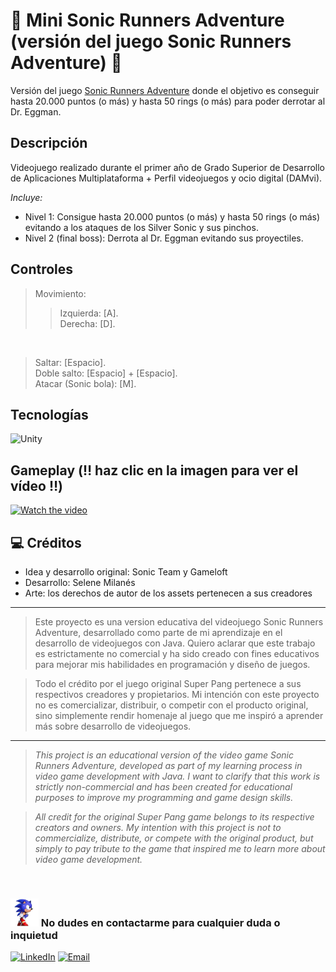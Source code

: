 # 👟 Mini Sonic Runners Adventure (versión del juego Sonic Runners Adventure) 👟
Versión del juego [Sonic Runners Adventure](https://es.wikipedia.org/wiki/Sonic_Runners_Adventure) donde el objetivo es conseguir hasta 20.000 puntos (o más) y hasta 50 rings (o más) para poder derrotar al Dr. Eggman.

## Descripción
Videojuego realizado durante el primer año de Grado Superior de Desarrollo de Aplicaciones Multiplataforma + Perfil videojuegos y ocio digital (DAMvi). 

_Incluye:_
- Nivel 1: Consigue hasta 20.000 puntos (o más) y hasta 50 rings (o más) evitando a los ataques de los Silver Sonic y sus pinchos.
- Nivel 2 (final boss): Derrota al Dr. Eggman evitando sus proyectiles.

## Controles  
> Movimiento:
>> Izquierda: [A]. <br> </b> Derecha: [D].
<br>

> Saltar: [Espacio]. <br>
> Doble salto: [Espacio] + [Espacio]. <br>
> Atacar (Sonic bola): [M]. <br>
  
## Tecnologías
![Unity](https://img.shields.io/badge/Unity-007396?logo=unity&logoColor=white)

## Gameplay (‼️ haz clic en la imagen para ver el vídeo ‼️)
[![Watch the video](https://img.youtube.com/vi/rw_9Tqsh89M/maxresdefault.jpg)](https://youtu.be/rw_9Tqsh89M)

## 💻 Créditos
- Idea y desarrollo original: Sonic Team y Gameloft
- Desarrollo: Selene Milanés
- Arte: los derechos de autor de los assets pertenecen a sus creadores

---------------------
> Este proyecto es una version educativa del videojuego Sonic Runners Adventure, desarrollado como parte de mi aprendizaje en el desarrollo de videojuegos con Java. Quiero aclarar que este trabajo es estrictamente no comercial y ha sido creado con fines educativos para mejorar mis habilidades en programación y diseño de juegos.

> Todo el crédito por el juego original Super Pang pertenece a sus respectivos creadores y propietarios. Mi intención con este proyecto no es comercializar, distribuir, o competir con el producto original, sino simplemente rendir homenaje al juego que me inspiró a aprender más sobre desarrollo de videojuegos.
---------------------

> <i>This project is an educational version of the video game Sonic Runners Adventure, developed as part of my learning process in video game development with Java. I want to clarify that this work is strictly non-commercial and has been created for educational purposes to improve my programming and game design skills.

> All credit for the original Super Pang game belongs to its respective creators and owners. My intention with this project is not to commercialize, distribute, or compete with the original product, but simply to pay tribute to the game that inspired me to learn more about video game development.</i>

<br>

### <img src="/Assets/Sprites/SonicRunning.gif" alt="Cocodrilo Super Pang" width="45" height="45"> No dudes en contactarme para cualquier duda o inquietud 
<a href="https://www.linkedin.com/in/selene-milanes-rodriguez/"><img alt="LinkedIn" src="https://img.shields.io/badge/Selene Milanés Rodríguez-0077B5?style=for-the-badge&logo=linkedin&logoColor=white"></a>
<a href="mailto:selene.milanes@hotmail.com"> <img alt="Email" src="https://img.shields.io/badge/Microsoft_Outlook-0078D4?style=for-the-badge&logo=microsoft-outlook&logoColor=white"></a>
